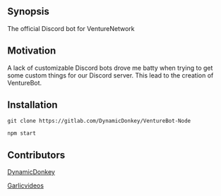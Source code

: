 ## Synopsis

The official Discord bot for VentureNetwork

## Motivation

A lack of customizable Discord bots drove me batty when trying to get some custom things for our Discord server. This lead to the creation of VentureBot.

## Installation

`git clone https://gitlab.com/DynamicDonkey/VentureBot-Node`

`npm start`

## Contributors

[DynamicDonkey](https://gitlab.com/DynamicDonkey)

[Garlicvideos](https://github.com/Garlicvideos)
